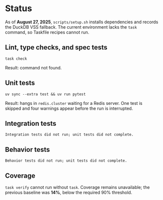 # Status

As of **August 27, 2025**, `scripts/setup.sh` installs dependencies and records
the DuckDB VSS fallback. The current environment lacks the `task` command, so
Taskfile recipes cannot run.

## Lint, type checks, and spec tests
```text
task check
```
Result: command not found.

## Unit tests
```text
uv sync --extra test && uv run pytest
```
Result: hangs in `redis.cluster` waiting for a Redis server. One test is
skipped and four warnings appear before the run is interrupted.

## Integration tests
```text
Integration tests did not run; unit tests did not complete.
```

## Behavior tests
```text
Behavior tests did not run; unit tests did not complete.
```

## Coverage
`task verify` cannot run without `task`. Coverage remains unavailable; the
previous baseline was **14%**, below the required 90% threshold.
